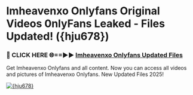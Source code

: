 # Imheavenxo Onlyfans Original Videos 0nlyFans Leaked - Files Updated! ({hju678})

<h3>🔴 CLICK HERE 🌐==►► <a href="https://tinyurl.com/ms9xzufz" rel="nofollow">Imheavenxo Onlyfans Updated Files</a></h3>

Get Imheavenxo Onlyfans and all content. Now you can access all videos and pictures of Imheavenxo Onlyfans. New Updated Files 2025!

[![{hju678}](https://i.imgur.com/PQ7UWWw.gif)](https://tinyurl.com/ms9xzufz)